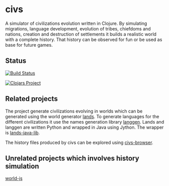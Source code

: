 # civs

A simulator of civilizations evolution written in Clojure. By simulating migrations, language development, evolution of tribes, chiefdoms and nations, creation and destruction of settlements it builds a realistic world with a complete history. That history can be observed for fun or be used as base for future games.

## Status

[![Build Status](https://travis-ci.org/ftomassetti/civs.svg?branch=master)](https://travis-ci.org/ftomassetti/civs)

[![Clojars Project](http://clojars.org/civs/latest-version.svg)](http://clojars.org/civs)

## Related projects

The project generate civilizations evolving in worlds which can be generated using the world generator [lands](https://github.com/ftomassetti/lands).
To generate languages for the different civilizations it use the names generation library [langgen](https://github.com/ftomassetti/langgen). 
Lands and langgen are written Python and wrapped in Java using Jython. The wrapper is [lands-java-lib](https://github.com/ftomassetti/lands-java-lib). 

The history files produced by civs can be explored using [civs-browser](https://github.com/ftomassetti/civs-browser).

## Unrelated projects which involves history simulation

[world-js](http://anvoz.github.io/world-js/)
